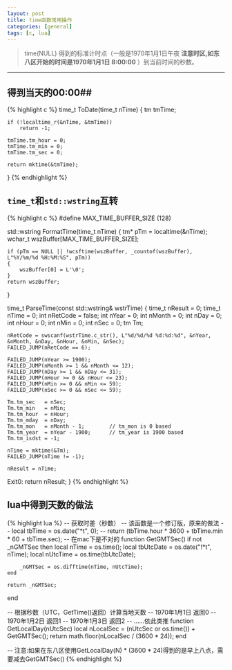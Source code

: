 ```yaml
---
layout: post
title: time函数常用操作
categories: [general]
tags: [c, lua]
---
```


> time(NULL) 得到的标准计时点（一般是1970年1月1日午夜 **注意时区,如东八区开始的时间是1970年1月1日 8:00:00** ）到当前时间的秒数。

----------

## 得到当天的00:00##
		
{% highlight c %}
time_t ToDate(time_t nTime)
{
    tm tmTime;

    if (!localtime_r(&nTime, &tmTime))
        return -1;

    tmTime.tm_hour = 0;
    tmTime.tm_min = 0;
    tmTime.tm_sec = 0;    

    return mktime(&tmTime);
}
{% endhighlight %}
            

## `time_t`和`std::wstring`互转 ##
		
{% highlight c %}
#define MAX_TIME_BUFFER_SIZE        (128)

std::wstring FormatTime(time_t nTime)
{
    tm*         pTm     = localtime(&nTime);
    wchar_t     wszBuffer[MAX_TIME_BUFFER_SIZE];

    if (pTm == NULL || !wcsftime(wszBuffer, _countof(wszBuffer), L"%Y/%m/%d %H:%M:%S", pTm))
    {
        wszBuffer[0] = L'\0';
    }    
    return wszBuffer;
}

time_t ParseTime(const std::wstring& wstrTime)
{
    time_t  nResult     = 0;
    time_t  nTime       = 0;
    int     nRetCode    = false;
    int     nYear       = 0;
    int     nMonth      = 0;
    int     nDay        = 0;
    int     nHour       = 0;
    int     nMin        = 0;
    int     nSec        = 0;
    tm      Tm;

    nRetCode = swscanf(wstrTime.c_str(), L"%d/%d/%d %d:%d:%d", &nYear, &nMonth, &nDay, &nHour, &nMin, &nSec);
    FAILED_JUMP(nRetCode == 6);

    FAILED_JUMP(nYear >= 1900);
    FAILED_JUMP(nMonth >= 1 && nMonth <= 12);
    FAILED_JUMP(nDay >= 1 && nDay <= 31);
    FAILED_JUMP(nHour >= 0 && nHour <= 23);
    FAILED_JUMP(nMin >= 0 && nMin <= 59);
    FAILED_JUMP(nSec >= 0 && nSec <= 59);

    Tm.tm_sec   = nSec;
    Tm.tm_min   = nMin;
    Tm.tm_hour  = nHour;
    Tm.tm_mday  = nDay;
    Tm.tm_mon   = nMonth - 1;        // tm_mon is 0 based
    Tm.tm_year  = nYear - 1900;      // tm_year is 1900 based
    Tm.tm_isdst = -1;

    nTime = mktime(&Tm);
    FAILED_JUMP(nTime != -1);

    nResult = nTime;
Exit0:
    return nResult;
}
{% endhighlight %}

## lua中得到天数的做法 ##
		
{% highlight lua %}
-- 获取时差（秒数）
-- 该函数是一个修订版，原来的做法
-- local tbTime = os.date("*t", 0);
-- return (tbTime.hour * 3600 + tbTime.min * 60 + tbTime.sec);
-- 在mac下是不对的
function GetGMTSec()
    if not _nGMTSec then
        local nTime = os.time();
        local tbUtcDate = os.date("!*t", nTime); 
        local nUtcTime = os.time(tbUtcDate);

        _nGMTSec = os.difftime(nTime, nUtcTime);
    end

    return _nGMTSec;
end

-- 根据秒数（UTC，GetTime()返回）计算当地天数
--  1970年1月1日 返回0
--  1970年1月2日 返回1
--  1970年1月3日 返回2
--  ……依此类推
function GetLocalDay(nUtcSec)
    local nLocalSec = (nUtcSec or os.time()) + GetGMTSec();
    return math.floor(nLocalSec / (3600 * 24));
end

-- 注意:如果在东八区使用GetLocalDay(N) * (3600 * 24)得到的是早上八点，需要减去GetGMTSec()
{% endhighlight %}
